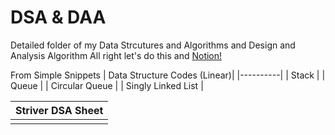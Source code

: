 # DSA & DAA
Detailed folder of my Data Strcutures and Algorithms and Design and Analysis Algorithm
All right let's do this and [Notion!](https://www.notion.so/DSA-Study-Process-19a9fa2fec26809898c3ca3dfb1eeb9d?pvs=4)

From Simple Snippets
| Data Structure Codes (Linear)|
|----------|
| Stack                        | 
| Queue                        | 
| Circular Queue               | 
| Singly Linked List           | 

| Striver DSA Sheet|
|----------|
|                              | 
